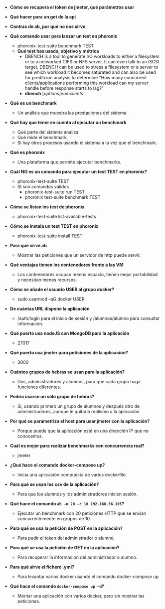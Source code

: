 - **Cómo se recupera el token de jmeter, qué parámetros usar**
- **Qué hacer para un get de la api**
- **Contras de ab, por qué no nos sirve**
- **Qué comando usar para lanzar un test en phoronix**
  - phoronix-test-suite benchmark TEST
  - **Qué test has usado, objetivo y métrica**
    - DBENCH is a tool to generate I/O workloads to either a filesystem or to a networked CIFS or NFS server. It can even talk to an iSCSI target. DBENCH can be used to stress a filesystem or a server to see which workload it becomes saturated and can also be used for preditcion analysis to determine "How many concurrent clients/applications performing this workload can my server handle before response starts to lag?"
    - **dbench** [*options*]*numclients*

- **Qué es un benchmark**
  - Un análisis que muestra las prestaciones del sistema.
- **Qué hay que tener en cuenta al ejecutar un benchmark**
  - Qué parte del sistema analiza. 
  - Qué mide el benchmark. 
  - Si hay otros procesos usando el sistema a la vez que el benchmark.
- **Qué es phoronix**
  - Una plataforma que permite ejecutar benchmarks.
- **Cuál NO es un comando para ejecutar un test TEST en phoronix?**
  - phoronix-test-suite TEST
  - SI son comandos válidos
    - phoronix-test-suite run TEST 
    - phoronix test-suite benchmark TEST
- **Cómo se listan los test de phoronix**
  - phoronix-test-suite list-available-tests
- **Cómo se instala un test TEST en phoronix**
  - phoronix-test-suite install TEST
- **Para qué sirve ab**
  - Mostrar las peticiones que un servidor de http puede servir.
- **Qué ventajas tienen los contenedores frente a las VM**
  - Los contenedores ocupan menos espacio, tienen mejor portabilidad y necesitan menos recursos.
- **Cómo se añade el usuario USER al grupo docker?**
  - sudo usermod –aG docker USER
- **De cuántas URL dispone la aplicación**
  - /auth/login para el inicio de sesión y /alumnos/alumno para consultar información.
- **Qué puerto usa nodeJS con MongoDB para la aplicación**
  - 27017
- **Qué puerto usa jmeter para peticiones de la aplicación?**
  - 3000
- **Cuántos grupos de hebras se usan para la aplicación?**
  - Dos, administradores y alumnos, para que cada grupo haga funciones diferentes.
- **Podría usarse un sólo grupo de hebras?**
  - Sí, usando primero un grupo de alumnos y después otro de administradores, aunque le quitaría realismo a la aplicación.
- **Por qué se parametriza el host para usar jmeter con la aplicación?**
  - Porque puede que la aplicación esté en una dirección IP que no conocemos.
- **Cuál es mejor para realizar benchmarks con concurrencia real?**
  - jmeter
- **¿Qué hace el comando docker-compose up?**
  - Inicia una aplicación compuesta de varios dockerfile.
- **Para qué se usan los csv de la aplicación?**
  - Para que los alumnos y los administradores inicien sesión.
- **Qué hace el comando `ab –n 20 –c 10 192.168.56.105`?**
  - Ejecutar un benchmark con 20 peticiones HTTP que se envían concurrentemente en grupos de 10.
- **Para qué se usa la petición de POST en la aplicación?**
  - Para pedir el token del administrador o alumno.
- **Para qué se usa la petición de GET en la aplicación?**
  - Para recuperar la información del administrador o alumno.
- **Para qué sirve el fichero .yml?**
  - Para levantar varios docker usando el comando docker-compose up.
- **Qué hace el comando `docker-compose up –d`?**
  - Montar una aplicación con varios docker, pero sin mostrar las peticiones.